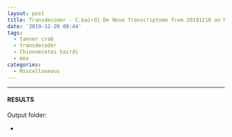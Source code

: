 ```yaml
---
layout: post
title: Transdecoder - C.bairdi De Novo Transcriptome from 20191218 on Mox
date: '2019-12-20 08:44'
tags:
  - tanner crab
  - transdecoder
  - Chionoecetes bairdi
  - mox
categories:
  - Miscellaneous
---
```




---

#### RESULTS

Output folder:

- []()
